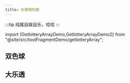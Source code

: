 ```yaml
---
title: 彩票随机数
---
```


:::tip
纯属自娱自乐，哈哈
:::

import {GetlotteryArrayDemo,GetlotteryArrayDemo2} from "@site/src/toolFragmentDemo/getlotteryArray";

## 双色球

<BrowserWindow>
<GetlotteryArrayDemo/>
</BrowserWindow>

## 大乐透

<BrowserWindow>
<GetlotteryArrayDemo2/>
</BrowserWindow>

